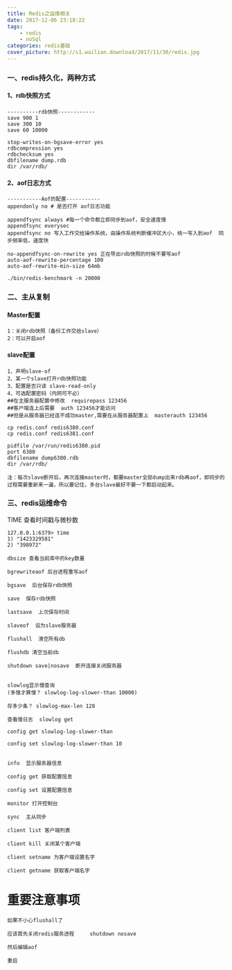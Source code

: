 ```yaml
---
title: Redis之运维相关
date: 2017-12-06 23:18:22
tags:
	- redis
	- noSql
categories: redis基础
cover_picture: http://s1.wailian.download/2017/11/30/redis.jpg
---
```

### 一、redis持久化，两种方式

#### 1、rdb快照方式

```
----------rdb快照------------
save 900 1
save 300 10
save 60 10000

stop-writes-on-bgsave-error yes
rdbcompression yes
rdbchecksum yes
dbfilename dump.rdb
dir /var/rdb/
```
#### 2、aof日志方式

```
-----------Aof的配置-----------
appendonly no # 是否打开 aof日志功能

appendfsync always #每一个命令都立即同步到aof，安全速度慢
appendfsync everysec
appendfsync no 写入工作交给操作系统，由操作系统判断缓冲区大小，统一写入到aof  同步频率低，速度快

no-appendfsync-on-rewrite yes 正在导出rdb快照的时候不要写aof
auto-aof-rewrite-percentage 100
auto-aof-rewrite-min-size 64mb 

./bin/redis-benchmark -n 20000
```


### 二、主从复制

#### Master配置
```
1：关闭rdb快照（备份工作交给slave）
2：可以开启aof
```

#### slave配置
```
1、声明slave-of
2、某一个slave打开rdb快照功能
3、配置是否只读 slave-read-only
4、可选配置密码（内网可不必）
##在主服务器配置中修改  requirepass 123456
##客户端连上后需要  auth 123456才能访问
##但是从服务器已经连不成功master,需要在从服务器配置上  masterauth 123456

cp redis.conf redis6380.conf
cp redis.conf redis6381.conf

pidfile /var/run/redis6380.pid
port 6380
dbfilename dump6380.rdb
dir /var/rdb/
```
`注：每次slave断开后，再次连接master时，都要master全部dump出来rdb再aof，即同步的过程需要重新来一遍，所以要记住，多台slave最好不要一下都启动起来。`


### 三、redis运维命令

TIME 查看时间戳与微秒数
```
127.0.0.1:6379> time
1) "1423329581"
2) "398972"
```
```
dbsize 查看当前库中的key数量

bgrewriteaof 后台进程重写aof

bgsave  后台保存rdb快照

save  保存rdb快照

lastsave  上次保存时间

slaveof  设为slave服务器

flushall  清空所有db

flushdb 清空当前db

shutdown save|nosave  断开连接关闭服务器


slowlog显示慢查询
(多慢才算慢？ slowlog-log-slower-than 10000)

存多少条？ slowlog-max-len 128 

查看慢日志  slowlog get

config get slowlog-log-slower-than 

config set slowlog-log-slower-than 10


info  显示服务器信息

config get 获取配置信息

config set 设置配置信息

monitor 打开控制台

sync  主从同步

client list 客户端列表

client kill 关闭某个客户端

client setname 为客户端设置名字

client getname 获取客户端名字
```


# 重要注意事项
```
如果不小心flushall了

应该首先关闭redis服务进程     shutdown nosave

然后编辑aof

重启

```